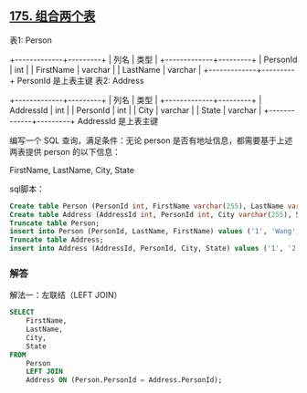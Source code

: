 ## [175. 组合两个表](https://leetcode-cn.com/problems/combine-two-tables/)

表1: Person

+-------------+---------+
| 列名         | 类型     |
+-------------+---------+
| PersonId    | int     |
| FirstName   | varchar |
| LastName    | varchar |
+-------------+---------+
PersonId 是上表主键
表2: Address

+-------------+---------+
| 列名         | 类型    |
+-------------+---------+
| AddressId   | int     |
| PersonId    | int     |
| City        | varchar |
| State       | varchar |
+-------------+---------+
AddressId 是上表主键


编写一个 SQL 查询，满足条件：无论 person 是否有地址信息，都需要基于上述两表提供 person 的以下信息：

FirstName, LastName, City, State

sql脚本：

```sql
Create table Person (PersonId int, FirstName varchar(255), LastName varchar(255));
Create table Address (AddressId int, PersonId int, City varchar(255), State varchar(255));
Truncate table Person;
insert into Person (PersonId, LastName, FirstName) values ('1', 'Wang', 'Allen');
Truncate table Address;
insert into Address (AddressId, PersonId, City, State) values ('1', '2', 'New York City', 'New York');
```

### 解答

解法一：左联结（LEFT JOIN）

```sql
SELECT 
	FirstName, 
	LastName, 
	City, 
	State
FROM 
	Person 
	LEFT JOIN 
	Address ON (Person.PersonId = Address.PersonId);
```

